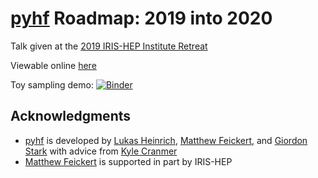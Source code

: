 # [pyhf](https://github.com/diana-hep/pyhf) Roadmap: 2019 into 2020

Talk given at the [2019 IRIS-HEP Institute Retreat](https://indico.cern.ch/event/840472/overview)

Viewable online [here](https://matthewfeickert.github.io/talk-IRIS-HEP-Institute-Retreat-2019/index.html?p=talk.md)

Toy sampling demo: [![Binder](https://mybinder.org/badge_logo.svg)](https://mybinder.org/v2/gh/matthewfeickert/talk-IRIS-HEP-Institute-Retreat-2019/add-first-draft?filepath=notebooks%2Ftoys-example.ipynb)

## Acknowledgments

- [pyhf](https://github.com/diana-hep/pyhf) is developed by [Lukas Heinrich](https://github.com/lukasheinrich), [Matthew Feickert](http://www.matthewfeickert.com/), and [Giordon Stark](https://github.com/kratsg) with advice from [Kyle Cranmer](http://theoryandpractice.org/)
- [Matthew Feickert](http://www.matthewfeickert.com/) is supported in part by IRIS-HEP
